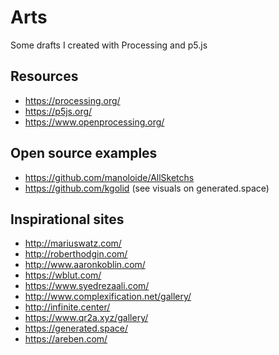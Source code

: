 # Arts

Some drafts I created with Processing and p5.js

## Resources

* https://processing.org/
* https://p5js.org/
* https://www.openprocessing.org/

## Open source examples

* https://github.com/manoloide/AllSketchs
* https://github.com/kgolid (see visuals on generated.space)

## Inspirational sites

* http://mariuswatz.com/
* http://roberthodgin.com/
* http://www.aaronkoblin.com/
* https://wblut.com/
* https://www.syedrezaali.com/
* http://www.complexification.net/gallery/
* http://infinite.center/
* https://www.qr2a.xyz/gallery/
* https://generated.space/
* https://areben.com/

